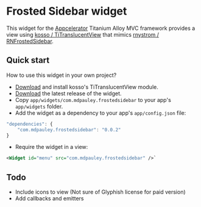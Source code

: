 # Frosted Sidebar widget
This widget for the [Appcelerator](http://www.appcelerator.com) Titanium Alloy MVC framework provides a view using [kosso / TiTranslucentView](https://github.com/kosso/TiTranslucentView) that mimics [rnystrom / RNFrostedSidebar](https://github.com/rnystrom/RNFrostedSidebar).

## Quick start
How to use this widget in your own project?

* [Download](https://github.com/kosso/TiTranslucentView) and install kosso's TiTranslucentView module.
* [Download](https://github.com/mdpauley/com.mdpauley.frostedsidebar/releases) the latest release of the widget.
* Copy `app/widgets/com.mdpauley.frostedsidebar` to your app's `app/widgets` folder.
* Add the widget as a dependency to your app's `app/config.json` file:
	
```javascript
"dependencies": {
	"com.mdpauley.frostedsidebar": "0.0.2"
}
```

* Require the widget in a view:

```xml
<Widget id="menu" src="com.mdpauley.frostedsidebar" />`
```

## Todo
* Include icons to view (Not sure of Glyphish license for paid version)
* Add callbacks and emitters